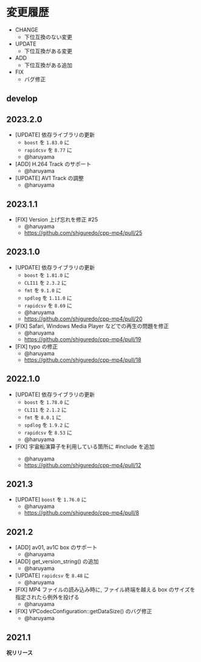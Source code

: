 # 変更履歴

- CHANGE
    - 下位互換のない変更
- UPDATE
    - 下位互換がある変更
- ADD
    - 下位互換がある追加
- FIX
    - バグ修正


## develop

## 2023.2.0

- [UPDATE] 依存ライブラリの更新
    - `boost` を `1.83.0` に
    - `rapidcsv` を `8.77` に
    - @haruyama
- [ADD] H.264 Track のサポート
    - @haruyama
- [UPDATE] AV1 Track の調整
    - @haruyama

## 2023.1.1

- [FIX] Version 上げ忘れを修正 #25 
    - @haruyama
    - https://github.com/shiguredo/cpp-mp4/pull/25

## 2023.1.0

- [UPDATE] 依存ライブラリの更新
    - `boost` を `1.81.0` に
    - `CLI11` を `2.3.2` に
    - `fmt` を `9.1.0` に
    - `spdlog` を `1.11.0` に
    - `rapidcsv` を `8.69` に
    - @haruyama
    - https://github.com/shiguredo/cpp-mp4/pull/20
- [FIX] Safari, Windows Media Player などでの再生の問題を修正
    - @haruyama
    - https://github.com/shiguredo/cpp-mp4/pull/19
- [FIX] typo の修正
    - @haruyama
    - https://github.com/shiguredo/cpp-mp4/pull/18

## 2022.1.0

- [UPDATE] 依存ライブラリの更新
    - `boost` を `1.78.0` に
    - `CLI11` を `2.1.2` に
    - `fmt` を `8.0.1` に
    - `spdlog` を `1.9.2` に
    - `rapidcsv` を `8.53` に
    - @haruyama
- [FIX] 宇宙船演算子を利用している箇所に #include <compare> を追加
    - @haruyama
    - https://github.com/shiguredo/cpp-mp4/pull/12

## 2021.3

- [UPDATE] `boost` を `1.76.0` に
    - @haruyama
    - https://github.com/shiguredo/cpp-mp4/pull/8

## 2021.2

- [ADD] av01, av1C box のサポート
    - @haruyama
- [ADD] get_version_string() の追加
    - @haruyama
- [UPDATE] `rapidcsv` を `8.48` に
    - @haruyama
- [FIX] MP4 ファイルの読み込み時に, ファイル終端を越える box のサイズを指定されたら例外を投げる
    - @haruyama
- [FIX] VPCodecConfiguration::getDataSize() のバグ修正
    - @haruyama

## 2021.1

**祝リリース**
